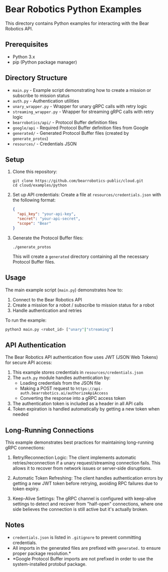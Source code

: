 # Bear Robotics Python Examples

This directory contains Python examples for interacting with the Bear Robotics API.

## Prerequisites

- Python 3.x
- pip (Python package manager)

## Directory Structure

- `main.py` - Example script demonstrating how to create a mission or subscribe to mission status
- `auth.py` - Authentication utilities
- `unary_wrapper.py` - Wrapper for unary gRPC calls with retry logic
- `streaming_wrapper.py` - Wrapper for streaming gRPC calls with retry logic
- `bearrobotics/api/` - Protocol Buffer definition files
- `google/api` - Required Protocol Buffer definition files from Google
- `generated/` - Generated Protocol Buffer files (created by `generate_protos`)
- `resources/` - Credentials JSON

## Setup

1. Clone this repository:
    ```
    git clone https://github.com/bearrobotics-public/cloud.git
    cd cloud/examples/python
    ```

2. Set up API credentials:
   Create a file at `resources/credentials.json` with the following format:
   ```json
   {
     "api_key": "your-api-key",
     "secret": "your-api-secret",
     "scope": "Bear"
   }
   ```

3. Generate the Protocol Buffer files:
    ```
    ./generate_protos
    ```
    This will create a `generated` directory containing all the necessary Protocol Buffer files.

## Usage

The main example script (`main.py`) demonstrates how to:
1. Connect to the Bear Robotics API
2. Create a mission for a robot / subscribe to mission status for a robot
3. Handle authentication and retries

To run the example:
```bash
python3 main.py <robot_id> ["unary"|"streaming"]
```

## API Authentication

The Bear Robotics API authentication flow uses JWT (JSON Web Tokens) for secure API access:

1. This example stores credentials in `resources/credentials.json`
2. The `auth.py` module handles authentication by:
   - Loading credentials from the JSON file
   - Making a POST request to `https://api-auth.bearrobotics.ai/authorizeApiAccess`
   - Converting the response into a gRPC access token
3. The authentication token is included as a header in all API calls
4. Token expiration is handled automatically by getting a new token when needed

## Long-Running Connections

This example demonstrates best practices for maintaining long-running gRPC connections:

1. Retry/Reconnection Logic: The client implements automatic retries/reconnection if a unary request/streaming connection fails. This allows it to recover from network issues or server-side disruptions.

2. Automatic Token Refreshing: The client handles authentication errors by getting a new JWT token before retrying, avoiding RPC failures due to token expiry.

3. Keep-Alive Settings: The gRPC channel is configured with keep-alive settings to detect and recover from "half-open" connections, where one side believes the connection is still active but it's actually broken.

## Notes

- `credentials.json` is listed in `.gitignore` to prevent committing credentials.
- All imports in the generated files are prefixed with `generated.` to ensure proper package resolution.*
- *Google Protocol Buffer imports are not prefixed in order to use the system-installed protobuf package.